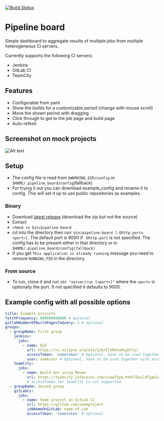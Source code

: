 [![Build Status](https://travis-ci.org/kszilagyi/pipeline-board.svg?branch=master)](https://travis-ci.org/kszilagyi/pipeline-board)

# Pipeline board
Simple dashboard to aggregate results of multiple jobs from multiple heterogeneous CI servers.

Currently supports the following CI servers:
* Jenkins
* GitLab CI
* TeamCity

## Features
* Configurable from yaml
* Show the builds for a customizable period (change with mouse scroll)
* Move the shown period with dragging
* Click through to get to the job page and build page
* Auto-refesh

## Screenshot on mock projects
![Alt text](https://user-images.githubusercontent.com/29373148/34178037-b3852d50-e4fd-11e7-8b65-15cce0e97dd5.png)

## Setup
* The config file is read from `$WORKING_DIR/config` or `$HOME/.pipeline_board/config`(fallback)
* For trying it out you can download example_config and rename it to config. This will set it up to use public repositories as examples.


### Binary
* Download [latest release](https://github.com/kszilagyi/pipeline-board/releases/latest) (download the zip but not the source)
* Extract
* `chmod +x bin/pipeline-board`
* cd into the directory then run: `bin/pipeline-board [-Dhttp.port=<port>]`. The default port is 9000 if `-Dhttp.port` is not specified. The config has to be present either in that directory or in `$HOME/.pipeline_board/config(fallback)`
* If you get `This application is already running` message you need to remove `RUNNING_PID` in the directory.

### From source
* To run, clone it and run `sbt "server/run [<port>]"` where the `<port>` is optionally the port. If not specified it defaults to 9000.

## Example config with all possible options
```yaml
title: Example projects
fetchFrequency: 600000000000 # optional
gitlabNumberOfBuildPagesToQuery: 5 # optional
groups:
  - groupName: First group
    jenkins:
      jobs:
        - name: ELK
          url: https://ci.eclipse.org/elk/job/ElkMetaNightly/
          accessToken: 'sometoken' # Optional, have to be used together with user
          user: someuser # Optional, have to be used together with accessToken
    teamCity:
      jobs:
        - name: Build Ant using Maven
          url: https://teamcity.jetbrains.com/viewType.html?buildTypeId=ApacheAnt_BuildAntUsingMave
          # accessToken for teamCity is not supported
  - groupName: Second group     
    gitLabCi:
      jobs:
        - name: Some project on GitLab CI
          url: https://gitlab.com/someproject
          jobNameOnGitLab: name-of-job
          accessToken: 'sometoken' # optional

```


